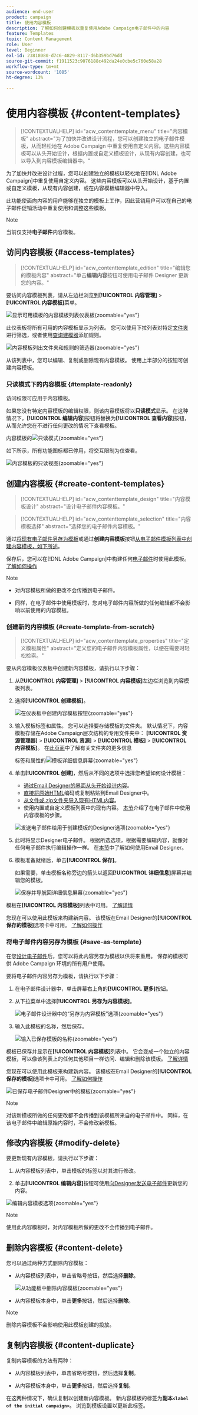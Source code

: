 ```yaml
---
audience: end-user
product: campaign
title: 使用内容模板
description: 了解如何创建模板以重复使用Adobe Campaign电子邮件中的内容
feature: Templates
topic: Content Management
role: User
level: Beginner
exl-id: 23818080-d7c6-4829-8117-d6b359bd76dd
source-git-commit: f1911523c9076188c492da24e0cbe5c760e58a28
workflow-type: tm+mt
source-wordcount: '1085'
ht-degree: 13%

---
```


# 使用内容模板 {#content-templates}

>[!CONTEXTUALHELP]
>id="acw_contenttemplate_menu"
>title="内容模板"
>abstract="为了加快并改进设计流程，您可以创建独立的电子邮件模板，从而轻松地在 Adobe Campaign 中重复使用自定义内容。这些内容模板可以从头开始设计，根据内置或自定义模板设计，从现有内容创建，也可以导入到内容模板编辑器中。"

为了加快并改进设计过程，您可以创建独立的模板以轻松地在[!DNL Adobe Campaign]中重复使用自定义内容。 这些内容模板可以从头开始设计，基于内置或自定义模板，从现有内容创建，或在内容模板编辑器中导入。

此功能使面向内容的用户能够在独立的模板上工作，因此营销用户可以在自己的电子邮件促销活动中重复使用和调整这些模板。

>[!NOTE]
>
>当前仅支持&#x200B;**电子邮件**&#x200B;内容模板。

## 访问内容模板 {#access-templates}

>[!CONTEXTUALHELP]
>id="acw_contenttemplate_edition"
>title="编辑您的模板内容"
>abstract="单击&#x200B;**编辑内容**&#x200B;按钮可使用电子邮件 Designer 更新您的内容。"

要访问内容模板列表，请从左边栏浏览到&#x200B;**[!UICONTROL 内容管理]** > **[!UICONTROL 内容模板]**&#x200B;菜单。

![显示可用模板的内容模板列表仪表板](assets/content-template-list.png){zoomable="yes"}

此仪表板将所有可用的内容模板显示为列表。 您可以使用下拉列表对特定[文件夹](../get-started/permissions.md#folders)进行筛选，或者使用[查询建模器](../query/query-modeler-overview.md)添加规则。

![内容模板列出文件夹和规则的筛选器](assets/content-template-list-filters.png){zoomable="yes"}

从该列表中，您可以编辑、复制或删除现有内容模板。 使用上半部分的按钮可创建内容模板。

### 只读模式下的内容模板 {#template-readonly}

访问权限可应用于内容模板。

如果您没有特定内容模板的编辑权限，则该内容模板将以&#x200B;**只读模式**&#x200B;显示。 在这种情况下，**[!UICONTROL 编辑内容]**&#x200B;按钮将替换为&#x200B;**[!UICONTROL 查看内容]**&#x200B;按钮，从而允许您在不进行任何更改的情况下查看模板。

内容模板的![只读模式](assets/template-readonly.png){zoomable="yes"}

如下所示，所有功能图标都已停用，将交互限制为仅查看。

![内容模板的只读视图](assets/template-readonly-view.png){zoomable="yes"}

## 创建内容模板 {#create-content-templates}

>[!CONTEXTUALHELP]
>id="acw_contenttemplate_design"
>title="内容模板设计"
>abstract="设计电子邮件内容模板。"

>[!CONTEXTUALHELP]
>id="acw_contenttemplate_selection"
>title="内容模板选择"
>abstract="选择您的电子邮件内容模板。"

通过[将现有电子邮件另存为模板](#save-as-template)或通过&#x200B;**创建内容模板**&#x200B;按钮[从电子邮件模板列表中创建内容模板，如下所述](#create-template-from-scratch)。

保存后，您可以在[!DNL Adobe Campaign]中构建任何[电子邮件](../email/create-email.md)时使用此模板。 [了解如何操作](use-email-templates.md)

>[!NOTE]
>
>* 对内容模板所做的更改不会传播到电子邮件。
>
>* 同样，在电子邮件中使用模板时，您对电子邮件内容所做的任何编辑都不会影响以前使用的内容模板。

### 创建新的内容模板 {#create-template-from-scratch}

>[!CONTEXTUALHELP]
>id="acw_contenttemplate_properties"
>title="定义模板属性"
>abstract="定义您的电子邮件内容模板属性，以便在需要时轻松检索。"

要从内容模板仪表板中创建新内容模板，请执行以下步骤：

1. 从&#x200B;**[!UICONTROL 内容管理]** > **[!UICONTROL 内容模板]**&#x200B;左边栏浏览到内容模板列表。

1. 选择&#x200B;**[!UICONTROL 创建模板]**。

   ![在仪表板中创建内容模板按钮](assets/content-template-create.png){zoomable="yes"}

1. 输入模板标签和属性。 您可以选择要存储模板的文件夹。 默认情况下，内容模板存储在Adobe Campaign层次结构的专用文件夹中： **[!UICONTROL 资源管理器]** > **[!UICONTROL 资源]** > **[!UICONTROL 模板]** > **[!UICONTROL 内容模板]**。 在[此页面](../get-started/permissions.md#folders)中了解有关文件夹的更多信息

   标签和属性的![模板详细信息屏幕](assets/content-template-details.png){zoomable="yes"}

1. 单击&#x200B;**[!UICONTROL 创建]**，然后从不同的选项中选择您希望如何设计模板：

   * [通过Email Designer的界面从头开始设计内容](create-email-content.md)。
   * [直接将原始HTML](code-content.md)编码或复制粘贴到Email Designer中。
   * [从文件或.zip文件夹导入现有HTML内容](existing-content.md)。
   * 使用内置或自定义模板列表中的现有内容。 [本节](use-email-templates.md)介绍了在电子邮件中使用内容模板的步骤。

   ![发送电子邮件给用于创建模板的Designer选项](assets/email_designer-templates.png){zoomable="yes"}

1. 此时将显示Designer电子邮件。 根据所选选项，根据需要编辑内容，就像对任何电子邮件执行编辑操作一样。 在[本节](get-started-email-designer.md)中了解如何使用Email Designer。

   <!--You can test your content if needed. [Learn how](#test-template)-->

1. 模板准备就绪后，单击&#x200B;**[!UICONTROL 保存]**。

   如果需要，单击模板名称旁边的箭头以返回&#x200B;**[!UICONTROL 详细信息]**&#x200B;屏幕并编辑您的模板。

   ![保存并导航回详细信息屏幕](assets/content-template-save-back.png){zoomable="yes"}

模板在&#x200B;**[!UICONTROL 内容模板]**&#x200B;列表中可用。 [了解详情](#access-templates)

您现在可以使用此模板来构建新内容。 该模板在Email Designer的&#x200B;**[!UICONTROL 保存的模板]**&#x200B;选项卡中可用。 [了解如何操作](use-email-templates.md)

### 将电子邮件内容另存为模板 {#save-as-template}

在您[设计电子邮件](create-email-content.md)后，您可以将此内容另存为模板以供将来重用。 保存的模板可供 Adobe Campaign 环境的所有用户使用。

要将电子邮件内容另存为模板，请执行以下步骤：

1. 在电子邮件设计器中，单击屏幕右上角的&#x200B;**[!UICONTROL 更多]**&#x200B;按钮。

1. 从下拉菜单中选择&#x200B;**[!UICONTROL 另存为内容模板]**。

   ![电子邮件设计器中的“另存为内容模板”选项](assets/email_designer-save-template.png){zoomable="yes"}

1. 输入此模板的名称，然后保存。

   ![输入已保存模板的名称](assets/email_designer-template-name.png){zoomable="yes"}

模板已保存并显示在&#x200B;**[!UICONTROL 内容模板]**&#x200B;列表中。 它会变成一个独立的内容模板，可以像该列表上的任何其他项目一样访问、编辑和删除该模板。 [了解详情](#access-manage-templates)

您现在可以使用此模板来构建新内容。 该模板在Email Designer的&#x200B;**[!UICONTROL 保存的模板]**&#x200B;选项卡中可用。 [了解如何操作](use-email-templates.md)

![已保存电子邮件Designer中的模板](assets/email_designer-saved-template.png){zoomable="yes"}

>[!NOTE]
>
>对该新模板所做的任何更改都不会传播到该模板所来自的电子邮件中。 同样，在该电子邮件中编辑原始内容时，不会修改新模板。

<!--

Test your content template {#test-template}

You can test the rendering of any email content template, whether created from scratch or from an email. To do so, follow the steps below.

1. Access the content template list.

1. Click **[!UICONTROL Edit content]** from the **[!UICONTROL Template properties]**.

1. Click **[!UICONTROL Simulate Content]** and select a test profile to check your email rendering. You can choose the desktop or mobile view.

1. You can send a proof to test your content and have it approved by some internal users before using it. To do so, click the **[!UICONTROL Send proof]** button and follow the steps described in .

-->

## 修改内容模板 {#modify-delete}

要更新现有内容模板，请执行以下步骤：

1. 从内容模板列表中，单击模板的标签以对其进行修改。

1. 单击&#x200B;**[!UICONTROL 编辑内容]**&#x200B;按钮可使用[向Designer发送电子邮件](get-started-email-designer.md)更新您的内容。

![编辑内容模板选项](assets/content-template-edition.png){zoomable="yes"}

>[!NOTE]
>
>使用此内容模板时，对内容模板所做的更改不会传播到电子邮件。

## 删除内容模板 {#content-delete}

您可以通过两种方式删除内容模板：

* 从内容模板列表中，单击省略号按钮，然后选择&#x200B;**删除**。

  ![从功能板中删除内容模板](assets/content-template-list-delete.png){zoomable="yes"}

* 从内容模板本身中，单击&#x200B;**更多**&#x200B;按钮，然后选择&#x200B;**删除**。

>[!NOTE]
>
>删除内容模板不会影响使用此模板创建的投放。

## 复制内容模板 {#content-duplicate}

复制内容模板的方法有两种：

* 从内容模板列表中，单击省略号按钮，然后选择&#x200B;**复制**。

* 从内容模板本身中，单击&#x200B;**更多**&#x200B;按钮，然后选择&#x200B;**复制**。

在这两种情况下，确认复制以创建新内容模板。 新内容模板的标签为&#x200B;**副本`<label of the initial campaign>`**。 浏览到模板设置以更新此标签。